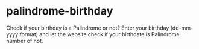 # palindrome-birthday
Check if your birthday is a Palindrome or not?
Enter your birthday (dd-mm-yyyy format) and let the website check if your birthdate is Palindrome number of not.

